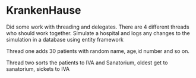 # KrankenHause
Did some work with threading and delegates. There are 4 different threads who should work together. Simulate a hospital and logs any changes to the simulation in a database using entity framework

Thread one adds 30 patients with random name, age,id number and so on.

Thread two sorts the patients to IVA and Sanatorium, oldest get to sanatorium, sickets to IVA
